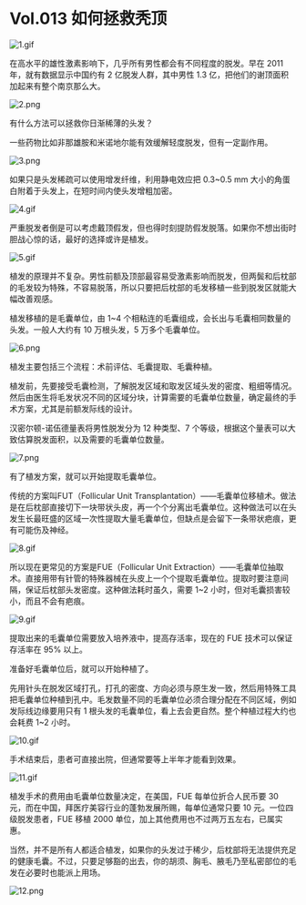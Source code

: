 # Vol.013 如何拯救秃顶

![1.gif](https://cdn.jsdelivr.net/gh/XxLittleCxX/paperclip-static/013/1.gif)

在高水平的雄性激素影响下，几乎所有男性都会有不同程度的脱发。早在 2011 年，就有数据显示中国约有 2
亿脱发人群，其中男性 1.3
亿，把他们的谢顶面积加起来有整个南京那么大。

![2.png](https://cdn.jsdelivr.net/gh/XxLittleCxX/paperclip-static/013/2.png)

有什么方法可以拯救你日渐稀薄的头发？

一些药物比如非那雄胺和米诺地尔能有效缓解轻度脱发，但有一定副作用。

![3.png](https://cdn.jsdelivr.net/gh/XxLittleCxX/paperclip-static/013/3.png)

如果只是头发稀疏可以使用增发纤维，利用静电效应把 0.3~0.5 mm 大小的角蛋白附着于头发上，在短时间内使头发增粗加密。

![4.gif](https://cdn.jsdelivr.net/gh/XxLittleCxX/paperclip-static/013/4.gif)

严重脱发者倒是可以考虑戴顶假发，但也得时刻提防假发脱落。如果你不想出街时胆战心惊的话，最好的选择或许是植发。

![5.gif](https://cdn.jsdelivr.net/gh/XxLittleCxX/paperclip-static/013/5.gif)

植发的原理并不复杂。男性前额及顶部最容易受激素影响而脱发，但两鬓和后枕部的毛发较为特殊，不容易脱落，所以只要把后枕部的毛发移植一些到脱发区就能大幅改善观感。

植发移植的是毛囊单位，由 1~4 个相粘连的毛囊组成，会长出与毛囊相同数量的头发。一般人大约有 10 万根头发，5 万多个毛囊单位。

![6.png](https://cdn.jsdelivr.net/gh/XxLittleCxX/paperclip-static/013/6.png)

植发主要包括三个流程：术前评估、毛囊提取、毛囊种植。

植发前，先要接受毛囊检测，了解脱发区域和取发区域头发的密度、粗细等情况。然后由医生将毛发状况不同的区域分块，计算需要的毛囊单位数量，确定最终的手术方案，尤其是前额发际线的设计。

汉密尔顿-诺伍德量表将男性脱发分为 12 种类型、7 个等级，根据这个量表可以大致估算脱发面积，以及需要的毛囊单位数量。

![7.png](https://cdn.jsdelivr.net/gh/XxLittleCxX/paperclip-static/013/7.png)

有了植发方案，就可以开始提取毛囊单位。

传统的方案叫FUT（Follicular Unit Transplantation）——毛囊单位移植术。做法是在后枕部直接切下一块带状头皮，再一个个分离出毛囊单位。这种做法可以在头发生长最旺盛的区域一次性提取大量毛囊单位，但缺点是会留下一条带状疤痕，更有可能伤及神经。

![8.gif](https://cdn.jsdelivr.net/gh/XxLittleCxX/paperclip-static/013/8.gif)

所以现在更常见的方案是FUE（Follicular Unit
Extraction）——毛囊单位抽取术。直接用带有针管的特殊器械在头皮上一个个提取毛囊单位。提取时要注意间隔，保证后枕部头发密度。这种做法耗时虽久，需要 1~2
小时，但对毛囊损害较小，而且不会有疤痕。

![9.gif](https://cdn.jsdelivr.net/gh/XxLittleCxX/paperclip-static/013/9.gif)

提取出来的毛囊单位需要放入培养液中，提高存活率，现在的 FUE 技术可以保证存活率在
95% 以上。

准备好毛囊单位后，就可以开始种植了。

先用针头在脱发区域打孔，打孔的密度、方向必须与原生发一致，然后用特殊工具把毛囊单位种植到孔中。毛发数量不同的毛囊单位必须合理分配在不同区域，例如发际线边缘要用只有 1
根头发的毛囊单位，看上去会更自然。整个种植过程大约也会耗费 1~2 小时。

![10.gif](https://cdn.jsdelivr.net/gh/XxLittleCxX/paperclip-static/013/10.gif)

手术结束后，患者可直接出院，但通常要等上半年才能看到效果。

![11.gif](https://cdn.jsdelivr.net/gh/XxLittleCxX/paperclip-static/013/11.gif)

植发手术的费用由毛囊单位数量决定，在美国，FUE 每单位折合人民币要 30 元，而在中国，拜医疗美容行业的蓬勃发展所赐，每单位通常只要 10
元。一位四级脱发患者，FUE 移植 2000 单位，加上其他费用也不过两万五左右，已属实惠。

当然，并不是所有人都适合植发，如果你的头发过于稀少，后枕部将无法提供充足的健康毛囊。不过，只要足够豁的出去，你的胡须、胸毛、腋毛乃至私密部位的毛发在必要时也能派上用场。

![12.png](https://cdn.jsdelivr.net/gh/XxLittleCxX/paperclip-static/013/12.png)